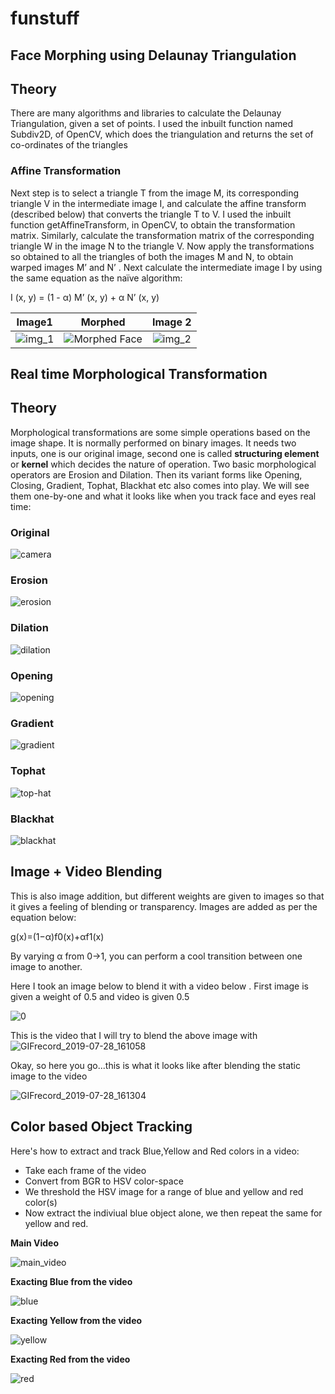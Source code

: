 # funstuff

<h2>Face Morphing using Delaunay Triangulation</h2>
<h2>Theory </h2>
 <p>There are many algorithms and libraries to calculate the Delaunay Triangulation, given a set of points. I used the inbuilt function named Subdiv2D, of OpenCV, which does the triangulation and returns the set of co-ordinates of the triangles</p>
 
<h3>Affine Transformation</h3>
 
<p>Next step is to select a triangle T from the image M, its corresponding triangle V in the intermediate image I, and calculate the affine transform (described below) that converts the triangle T to V. I used the inbuilt function getAffineTransform, in OpenCV, to obtain the transformation matrix. Similarly, calculate the transformation matrix of the corresponding triangle W in the image N to the triangle V. Now apply the transformations so obtained to all the triangles of both the images M and N, to obtain warped images M’ and N’ . Next calculate the intermediate image I by using the same equation as the naïve algorithm: 

 I (x, y) = (1 - α) M’ (x, y) + α N’ (x, y)

</p>

Image1             |  Morphed  | Image 2
:-------------------------:|:-------------------------:|:-------------------------:
![img_1](https://user-images.githubusercontent.com/36055506/63135774-e7145080-bf83-11e9-949d-714f8366687c.png)  | ![Morphed Face](https://user-images.githubusercontent.com/36055506/63135779-eaa7d780-bf83-11e9-92ca-13224bfd72f0.png) | ![img_2](https://user-images.githubusercontent.com/36055506/63135781-ed0a3180-bf83-11e9-9e38-ba5c33993077.png)

<h2>Real time Morphological Transformation</h2>
<h2>Theory </h2>
<p>Morphological transformations are some simple operations based on the image shape. It is normally performed on binary images. It needs two inputs, one is our original image, second one is called <b>structuring element</b> or <b>kernel</b> which decides the nature of operation. Two basic morphological operators are Erosion and Dilation. Then its variant forms like Opening, Closing, Gradient, Tophat, Blackhat etc also comes into play. We will see them one-by-one and what it looks like when you track face and eyes real time:</p>

<h3> Original </h3>

![camera](https://user-images.githubusercontent.com/36055506/62178871-61e03900-b2ff-11e9-97d6-f7673ae4e1ab.gif)

 <h3>Erosion</h3>
 
![erosion](https://user-images.githubusercontent.com/36055506/62178883-6a387400-b2ff-11e9-8be2-eda473fedc75.gif)

<h3>Dilation</h3>

![dilation](https://user-images.githubusercontent.com/36055506/62178890-6dcbfb00-b2ff-11e9-9d02-08c83636da2a.gif)

 <h3>Opening</h3>
 
 ![opening](https://user-images.githubusercontent.com/36055506/62178896-73294580-b2ff-11e9-956f-25c95ff5213d.gif)
  
  <h3> Gradient</h3>
  
![gradient](https://user-images.githubusercontent.com/36055506/62178898-76243600-b2ff-11e9-8971-702b3733cc64.gif)
  
  <h3>Tophat</h3>
 
![top-hat](https://user-images.githubusercontent.com/36055506/62178904-81776180-b2ff-11e9-832f-0a2eec804e79.gif)
  
  <h3>Blackhat</h3>
 
 ![blackhat](https://user-images.githubusercontent.com/36055506/62178913-89370600-b2ff-11e9-894f-72e5cbc41b49.gif)

<h2>Image + Video Blending </h2>
<p>This is also image addition, but different weights are given to images so that it gives a feeling of blending or transparency. Images are added as per the equation below:</p>
<p> g(x)=(1−α)f0(x)+αf1(x) </p>

<p>By varying α from 0→1, you can perform a cool transition between one image to another.</p>
<p>Here I took an image below to blend it with a video below . First image is given a weight of 0.5 and video is given 0.5 <a class="el" </p>

![0](https://user-images.githubusercontent.com/36055506/62014385-40dbe480-b155-11e9-9995-2e68e1e63811.jpg) 

This is the video that I will try to blend the above image with
![GIFrecord_2019-07-28_161058](https://user-images.githubusercontent.com/36055506/62014409-a039f480-b155-11e9-8e86-facccdbeb5b7.gif)

Okay, so here you go...this is what it looks like after blending the static image to the video

![GIFrecord_2019-07-28_161304](https://user-images.githubusercontent.com/36055506/62014438-dd9e8200-b155-11e9-827a-14bc7aecac6c.gif)

<h2>Color based Object Tracking</h2>
<p>Here's how to extract and track Blue,Yellow and Red colors in a video:</p>
<ul>
<li>Take each frame of the video</li>
<li>Convert from BGR to HSV color-space</li>
<li>We threshold the HSV image for a range of blue and yellow and red color(s)</li>
<li>Now extract the indiviual blue object alone, we then repeat the same for yellow and red.</li>
</ul>

**Main Video**

![main_video](https://user-images.githubusercontent.com/36055506/62015464-af726f80-b160-11e9-8e9d-87d5c4e9cda5.gif) 

**Exacting Blue from the video**

![blue](https://user-images.githubusercontent.com/36055506/62015467-b6997d80-b160-11e9-90ba-62e4fb559c1d.gif)

**Exacting Yellow from the video**

![yellow](https://user-images.githubusercontent.com/36055506/62015471-c1eca900-b160-11e9-9762-f026dd33a50c.gif)

**Exacting Red from the video**

![red](https://user-images.githubusercontent.com/36055506/62015474-c87b2080-b160-11e9-8a17-f2080965d2ed.gif)


